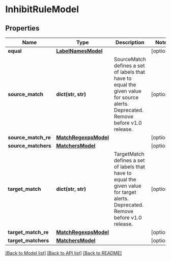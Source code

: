 # InhibitRuleModel

## Properties
Name | Type | Description | Notes
------------ | ------------- | ------------- | -------------
**equal** | [**LabelNamesModel**](LabelNamesModel.md) |  | [optional] 
**source_match** | **dict(str, str)** | SourceMatch defines a set of labels that have to equal the given value for source alerts. Deprecated. Remove before v1.0 release. | [optional] 
**source_match_re** | [**MatchRegexpsModel**](MatchRegexpsModel.md) |  | [optional] 
**source_matchers** | [**MatchersModel**](MatchersModel.md) |  | [optional] 
**target_match** | **dict(str, str)** | TargetMatch defines a set of labels that have to equal the given value for target alerts. Deprecated. Remove before v1.0 release. | [optional] 
**target_match_re** | [**MatchRegexpsModel**](MatchRegexpsModel.md) |  | [optional] 
**target_matchers** | [**MatchersModel**](MatchersModel.md) |  | [optional] 

[[Back to Model list]](../README.md#documentation-for-models) [[Back to API list]](../README.md#documentation-for-api-endpoints) [[Back to README]](../README.md)


